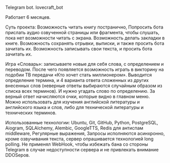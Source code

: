 Telegram bot. lovecraft_bot

Работает 6 месяцев.

Суть проекта: 
Возможность читать книгу постранично, 
Попросить бота прислать аудио озвученной страницы или фрагмента, чтобы слушать, пока нет возможности читать с экрана.
Возможность делать закладки в книге.
Возможность сохранять отрывки, выписки, и также просить бота зачитать их.
Возможность записывать свои текста, и просить бота зачитать их.

Игра «Словарь»: записываете новые для себя слова, с определением и переводом. После чего появляется возможность играть в викторину на подобии ТВ передачи «Кто хочет стать миллионером». Выводится определение термина, и 4 варианта ответа сложенных из других внесенных слов (неверные ответы выбираются случайным образом из списка всех терминов). И нужно угадать слово по определению. За верный ответ начисляются очки, которые видно в главном меню.
Можно использовать для изучения английской литературы и английского языка и слов, либо для технической литературы и технических терминов.

Использованные технологии: Ubuntu, Git, GitHub, Python, PostgreSQL, Aiogram, SQLAlchemy, Alembic, GoogleTTS, Redis для антиспам middleware, Регулярные выражения, Запросы исполняются асинхронно, кроме озвучивания текста, сервер опрашивается технологией long polling. Не применял WebHook, чтобы избежать бана со стороны Telegram в случае недоступности сервера и не привлекать внимание DDOSеров.
